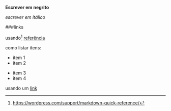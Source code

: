 **Escrever em negrito**

*escrever em itálico*

###links

usando[^2] [referência][1]

como listar itens:
- item 1
- item 2
* item 3
* item 4

usando um [link](https://wordpress.com/support/markdown-quick-reference/)

[1]:https://wordpress.com/support/markdown-quick-reference/
[^2]:https://wordpress.com/support/markdown-quick-reference/
